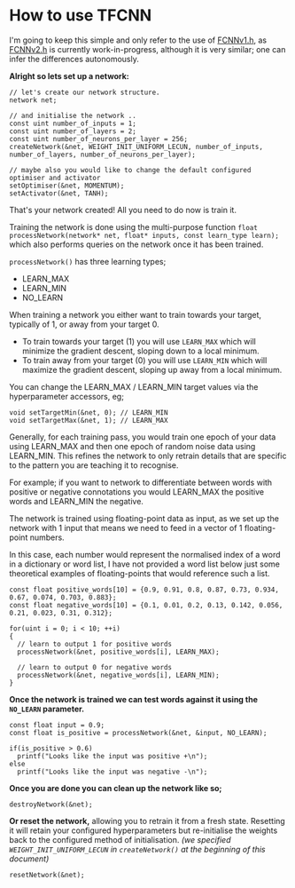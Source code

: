 # How to use TFCNN

I'm going to keep this simple and only refer to the use of [FCNNv1.h](https://github.com/TFCNN/TFCNNv1), as [FCNNv2.h](https://github.com/TFCNN/TFCNNv2) is currently work-in-progress, although it is very similar; one can infer the differences autonomously. 

**Alright so lets set up a network:**
```
// let's create our network structure.
network net;

// and initialise the network ..
const uint number_of_inputs = 1;
const uint number_of_layers = 2;
const uint number_of_neurons_per_layer = 256;
createNetwork(&net, WEIGHT_INIT_UNIFORM_LECUN, number_of_inputs, number_of_layers, number_of_neurons_per_layer);

// maybe also you would like to change the default configured optimiser and activator
setOptimiser(&net, MOMENTUM);
setActivator(&net, TANH);
```

That's your network created! All you need to do now is train it.

Training the network is done using the multi-purpose function `float processNetwork(network* net, float* inputs, const learn_type learn);` which also performs queries on the network once it has been trained.

`processNetwork()` has three learning types;
- LEARN_MAX
- LEARN_MIN
- NO_LEARN

When training a network you either want to train towards your target, typically of 1, or away from your target 0.
- To train towards your target (1) you will use `LEARN_MAX` which will minimize the gradient descent, sloping down to a local minimum.
- To train away from your target (0) you will use `LEARN_MIN` which will maximize the gradient descent, sloping up away from a local minimum.

You can change the LEARN_MAX / LEARN_MIN target values via the hyperparameter accessors, eg;
```
void setTargetMin(&net, 0); // LEARN_MIN
void setTargetMax(&net, 1); // LEARN_MAX
```

Generally, for each training pass, you would train one epoch of your data using LEARN_MAX and then one epoch of random noise data using LEARN_MIN. This refines the network to only retrain details that are specific to the pattern you are teaching it to recognise.

For example; if you want to network to differentiate between words with positive or negative connotations you would LEARN_MAX the positive words and LEARN_MIN the negative.

The network is trained using floating-point data as input, as we set up the network with 1 input that means we need to feed in a vector of 1 floating-point numbers.

In this case, each number would represent the normalised index of a word in a dictionary or word list, I have not provided a word list below just some theoretical examples of floating-points that would reference such a list.
```
const float positive_words[10] = {0.9, 0.91, 0.8, 0.87, 0.73, 0.934, 0.67, 0.074, 0.703, 0.883};
const float negative_words[10] = {0.1, 0.01, 0.2, 0.13, 0.142, 0.056, 0.21, 0.023, 0.31, 0.312};

for(uint i = 0; i < 10; ++i)
{
  // learn to output 1 for positive words
  processNetwork(&net, positive_words[i], LEARN_MAX);

  // learn to output 0 for negative words
  processNetwork(&net, negative_words[i], LEARN_MIN);
}
```

**Once the network is trained we can test words against it using the `NO_LEARN` parameter.**
```
const float input = 0.9;
const float is_positive = processNetwork(&net, &input, NO_LEARN);

if(is_positive > 0.6)
  printf("Looks like the input was positive +\n");
else
  printf("Looks like the input was negative -\n");
```

**Once you are done you can clean up the network like so;**
```
destroyNetwork(&net);
```

**Or reset the network,** allowing you to retrain it from a fresh state. Resetting it will retain your configured hyperparameters but re-initialise the weights back to the configured method of initialisation. _(we specified `WEIGHT_INIT_UNIFORM_LECUN` in `createNetwork()` at the beginning of this document)_
```
resetNetwork(&net);
```


